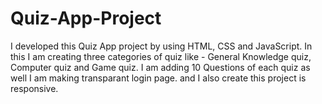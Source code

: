 # Quiz-App-Project
I developed this Quiz App project by using HTML, CSS and JavaScript. In this I am creating three categories of quiz like - General Knowledge quiz, Computer quiz and Game quiz. I am adding 10 Questions of each quiz as well I am making transparant login page. and I also create this project is responsive.
